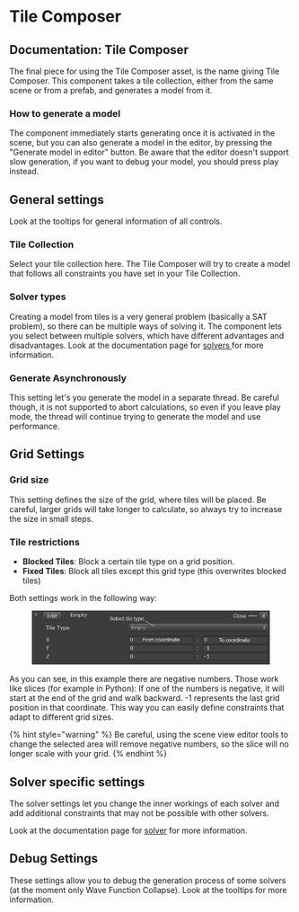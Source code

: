 # Tile Composer

## Documentation: Tile Composer

The final piece for using the Tile Composer asset, is the name giving Tile Composer. This component takes a tile collection, either from the same scene or from a prefab, and generates a model from it.

### How to generate a model

The component immediately starts generating once it is activated in the scene, but you can also generate a model in the editor, by pressing the "Generate model in editor" button. Be aware that the editor doesn't support slow generation, if you want to debug your model, you should press play instead.

## General settings

Look at the tooltips for general information of all controls.

### Tile Collection

Select your tile collection here. The Tile Composer will try to create a model that follows all constraints you have set in your Tile Collection.

### Solver types

Creating a model from tiles is a very general problem (basically a SAT problem), so there can be multiple ways of solving it. The component lets you select between multiple solvers, which have different advantages and disadvantages. Look at the documentation page for [solvers ](solvers.md)for more information.

### Generate Asynchronously

This setting let's you generate the model in a separate thread. Be careful though, it is not supported to abort calculations, so even if you leave play mode, the thread will continue trying to generate the model and use performance.

## Grid Settings

### Grid size

This setting defines the size of the grid, where tiles will be placed. Be careful, larger grids will take longer to calculate, so always try to increase the size in small steps.

### Tile restrictions

* **Blocked Tiles**: Block a certain tile type on a grid position.
* **Fixed Tiles**: Block all tiles except this grid type (this overwrites blocked tiles)

Both settings work in the following way:

<figure><img src="../.gitbook/assets/TileRestriction.png" alt=""><figcaption></figcaption></figure>

As you can see, in this example there are negative numbers. Those work like slices (for example in Python): If one of the numbers is negative, it will start at the end of the grid and walk backward. -1 represents the last grid position in that coordinate. This way you can easily define constraints that adapt to different grid sizes.

{% hint style="warning" %}
Be careful, using the scene view editor tools to change the selected area will remove negative numbers, so the slice will no longer scale with your grid.
{% endhint %}

## Solver specific settings

The solver settings let you change the inner workings of each solver and add additional constraints that may not be possible with other solvers.

Look at the documentation page for [solver](solvers.md) for more information.

## Debug Settings

These settings allow you to debug the generation process of some solvers (at the moment only Wave Function Collapse). Look at the tooltips for more information.
